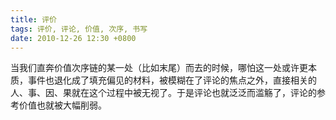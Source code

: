 ```yaml
---
title: 评价
tags: 评价, 评论, 价值, 次序, 书写
date: 2010-12-26 12:30 +0800
---
```



当我们直奔价值次序链的某一处（比如末尾）而去的时候，哪怕这一处或许更本质，事件也退化成了填充偏见的材料，被模糊在了评论的焦点之外，直接相关的人、事、因、果就在这个过程中被无视了。于是评论也就泛泛而滥觞了，评论的参考价值也就被大幅削弱。

